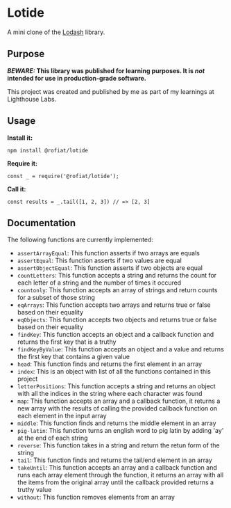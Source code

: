 # Lotide

A mini clone of the [Lodash](https://lodash.com) library.

## Purpose

**_BEWARE:_ This library was published for learning purposes. It is _not_ intended for use in production-grade software.**

This project was created and published by me as part of my learnings at Lighthouse Labs. 

## Usage

**Install it:**

`npm install @rofiat/lotide`

**Require it:**

`const _ = require('@rofiat/lotide');`

**Call it:**

`const results = _.tail([1, 2, 3]) // => [2, 3]`

## Documentation

The following functions are currently implemented:

* `assertArrayEqual`: This function asserts if two arrays are equals
* `assertEqual`: This function asserts if two values are equal
* `assertObjectEqual`: This function asserts if two objects are equal
* `countLetters`: This function accepts a string and returns the count for each letter of a string and the number of times it occured
* `countonly`: This function accepts an array of strings and return counts for a subset of those string
* `eqArrays`: This function accepts two arrays and returns true or false based on their equality
* `eqObjects`: This function accepts two objects and returns true or false based on their equality
* `findKey`: This function accepts an object and a callback function and returns the first key that is a truthy
* `findKeyByValue`: This function accepts an object and a value and returns the first key that contains a given value
* `head`: This function finds and returns the first element in an array
* `index`: This is an object with list of all the functions contained in this project
* `letterPositions`: This function accepts a string and returns an object with all the indices in the string where each character was found
* `map`: This function accepts an array and a callback function, it returns a new array with the results of calling the provided callback function on each element in the input array
* `middle`: This function finds and returns the middle element in an array
* `pig-latin`: This function turns an english word to pig latin by adding 'ay' at the end of each string
* `reverse`: This function takes in a string and return the retun form of the string
* `tail`: This function finds and returns the tail/end element in an array
* `takeUntil`: This function accepts an array and a callback function and runs each array element through the function, it returns an array with all the items from the original array until the callback provided returns a truthy value
* `without`: This function removes elements from an array